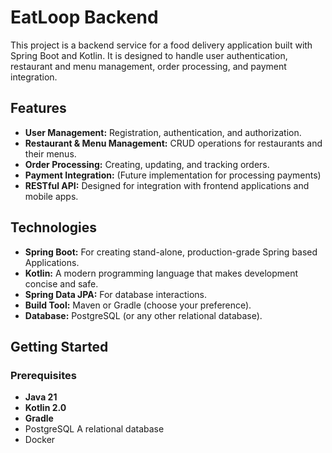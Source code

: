 # EatLoop Backend

This project is a backend service for a food delivery application built with Spring Boot and Kotlin. It is designed to handle user authentication, restaurant and menu management, order processing, and payment integration.

## Features
- **User Management:** Registration, authentication, and authorization.
- **Restaurant & Menu Management:** CRUD operations for restaurants and their menus.
- **Order Processing:** Creating, updating, and tracking orders.
- **Payment Integration:** (Future implementation for processing payments)
- **RESTful API:** Designed for integration with frontend applications and mobile apps.

## Technologies
- **Spring Boot:** For creating stand-alone, production-grade Spring based Applications.
- **Kotlin:** A modern programming language that makes development concise and safe.
- **Spring Data JPA:** For database interactions.
- **Build Tool:** Maven or Gradle (choose your preference).
- **Database:** PostgreSQL (or any other relational database).

## Getting Started

### Prerequisites
- **Java 21**
- **Kotlin 2.0**
- **Gradle**
- PostgreSQL A relational database
- Docker

